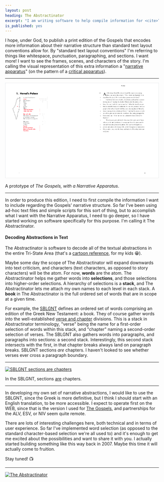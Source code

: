 ```yaml
---
layout: post
heading: The Abstractinator
excerpt: "I am writing software to help compile information for <cite>The Gospels, with a Narrative Apparatus</cite>."
is_published: yes
---
```


I hope, under God, to publish a print edition of the Gospels that encodes more
information about their narrative structure than standard text layout
conventions allow for. By "standard text layout conventions" I'm referring to
things like whitespace, punctuation, paragraphing, and sections. I want more! I
want to see the frames, scenes, and characters of the story. I'm calling the
visual representation of this extra information a "[narrative
apparatus](/a-narrative-apparatus/)" (on the pattern of a [critical
apparatus](https://en.wikipedia.org/wiki/Critical_apparatus)).

---

[![Prototype 1.0](/a-narrative-apparatus/prototype-1.png)](/a-narrative-apparatus/prototype-1.pdf)

<div class="caption">A prototype of <cite>The Gospels, with a Narrative
Apparatus</cite>.</div>

---

In order to produce this edition, I need to first compile the information I
want to include regarding the Gospels' narrative structure. So far I've been
using ad-hoc text files and simple scripts for this sort of thing, but to
accomplish what I want with the Narrative Apparatus, I need to go deeper, so I
have started working on software specifically for this purpose. I'm calling it
The Abstractinator.


#### Decoding Abstractions in Text

The Abstractinator is software to decode all of the textual abstractions in the
entire Tri-State Area (that's a [cartoon
reference](https://phineasandferb.fandom.com/wiki/List_of_Doofenshmirtz%27s_schemes_and_inventions),
for my kids 😁).

Maybe some day the scope of The Abstractinator will expand downwards into text
criticism, and characters (text characters, as opposed to story characters)
will be the atom. For now, <b>words</b> are the atom. The Abstractinator helps
me gather words into <b>selections</b>, and those selections into higher-order
selections. A hierarchy of selections is a <b>stack</b>, and The Abstractinator
lets me attach my own names to each level in each stack. A <b>book</b> in
The Abstractinator is the full ordered set of words that are in scope at a
given time.

For example, the [SBLGNT](http://sblgnt.com/) defines an ordered set of words
comprising an edition of the Greek New Testament: a book. They of course gather
words into the well-established [verse and
chapter](https://en.wikipedia.org/wiki/Chapters_and_verses_of_the_Bible)
divisions. This is a stack in Abstractinator terminology, "verse" being the
name for a first-order selection of words within this stack, and "chapter"
naming a second-order selection of verses. The SBLGNT also gathers words into
paragraphs, and paragraphs into sections: a second stack. Interestingly, this
second stack intersects with the first, in that chapter breaks always land on
paragraph breaks. SBLGNT sections _are_ chapters. I haven't looked to see
whether verses ever cross a paragraph boundary.

---

[![SBLGNT sections are chapters](../sblgnt-chapter-section.png)](../sblgnt-chapter-section.png)

<div class="caption">In the SBLGNT, sections <u>are</u> chapters.</div>

---

In developing my own set of narrative abstractions, I would like to use the
SBLGNT, since the Greek is more definitive, but I think I should start with an
English translation, to be more accessible. I expect to operate first on the
WEB, since that is the version I used for [The Gospels](/the-gospels/), and
partnerships for the ALV, ESV, or NIV seem quite remote.

There are lots of interesting challenges here, both technical and in terms of
user experience. So far I've implemented word selection (as opposed to the
standard character-based selection we're all used to) and it's enough to get me
excited about the possibilities and want to share it with you. I actually
started building something like this way back in 2007. Maybe this time it will
actually come to fruition.

Stay tuned! 📺

---

[![The Abstractinator](../the-abstractinator.png)](../the-abstractinator.png)
